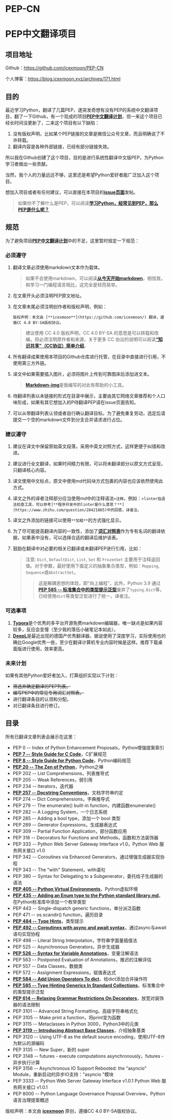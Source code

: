 # PEP-CN

# PEP中文翻译项目

## 项目地址

Github：<https://github.com/icexmoon/PEP-CN>

个人博客：<https://blog.icexmoon.xyz/archives/171.html>

## 目的

最近学习Python，翻译了几篇PEP，遂突发奇想有没有PEP的系统中文翻译项目，翻了一下Github，有一个现成的项目[**PEP中文翻译计划**](https://github.com/chinesehuazhou/peps-cn)，但一来这个项目已经长时间没更新了，二来这个项目有以下缺陷：

1. 没有版权声明，比如某个PEP链接的文章是微信公众号文章，而且明确说了不许转载。
2. 翻译内容是各种外部链接，已经有部分链接失效。

所以我在Github创建了这个项目，目的是进行系统性翻译中文版PEP，为Python学习者做出一些贡献。

当然，我个人的力量远远不够，这里还是希望Python爱好者能广泛加入这个项目。

想加入项目或者有任何建议，可以直接在本项目的[**issue页面**](https://github.com/chinesehuazhou/peps-cn/issues)发帖。

> 如果你不了解什么是PEP，可以阅读[**学习Python，经常见到PEP，那么PEP是什么呢？**](https://blog.icexmoon.xyz/archives/164.html)

## 规范

为了避免项目[**PEP中文翻译计划**](https://github.com/chinesehuazhou/peps-cn)中的不足，这里暂时规定一下规范：

### 必须遵守

1. 翻译文章必须使用markdown文本作为载体。

   > 如果不会使用markdown，可以阅读[**从今天开始markdown**](https://www.cnblogs.com/Moon-Face/p/14449146.html)，相信我，和学习一门编程语言相比，这完全是轻而易举。

2. 在文章开头必须注明PEP原文地址。

3. 在文章末尾必须注明创作者和版权声明，例如：

   ```
   版权声明：本文由 [**icexmoon**](https://github.com/icexmoon/) 翻译，遵循CC 4.0 BY-SA版权协议。
   ```

   > 建议使用 CC 4.0 版权声明，CC 4.0 BY-SA 的意思是可以转载和改编，但必须注明原作者和来源，关于更多 CC 协议的说明可以阅读[**“知识共享”（CC协议）简单介绍**](https://zhuanlan.zhihu.com/p/20641764)。

 4. 所有翻译成果使用本项目的Github仓库进行托管，在目录中直接进行引用，不使用第三方外链。

 5. 译文中如果需要插入图片，必须将图片上传到可靠图床后添加进文本。

	> [**Markdown-img**](https://github.com/icexmoon/markdown-img)是我编写的对此有帮助的小工具。

6. 待翻译列表以未链接的形式在目录中展示，主要由其它网络文章推荐和个人口味形成，如果有其它想加入的P待翻译PEP请在issue页面告知。

7. 可以从带翻译列表认领或者自行确认翻译目标。为了避免重复劳动，选定后请提交一个空的markdown文件到分支合并请求进行占位。

### 建议遵守

1. 建议在译文中保留原始英文段落，采用中英文对照方式，这样更便于纠错和改进。

2. 建议进行全文翻译，如果时间精力有限，可以将未翻译部分以原文方式呈现，只翻译核心内容。

3. 译文使用中文标点，原文中使用md代码块方式包裹的内容也应该依然使用此方式。

4. 译文之外的译者注释部分应当使用md中的注释语法`>注释`，例如：`>linter指语法检查工具，可以参考[**程序开发中的linter是什么意思？**](https://www.zhihu.com/question/28421865)中的回答，译者注。`

5. 译文之外添加的链接可以使用`**加粗**`的方式强化显示。

6. 为了尽可能提高翻译内容的一致性，添加了[**词汇对照表**](https://github.com/icexmoon/PEP-CN/blob/main/%E8%AF%8D%E6%B1%87%E5%AF%B9%E7%85%A7%E8%A1%A8.md)作为专有名词的翻译依据，如果表中没有，可以选择合适的翻译后维护该表。

7. 鼓励在翻译中对必要的相关已翻译或未翻译PEP进行引用，比如：

   > 注意: `Dict`, `DefaultDict`, `List`, `Set` 和 `FrozenSet` 主要用于注释返回值。对于参数，最好使用下面定义的抽象集合类型，例如：`Mapping`, `Sequence`或`AbstractSet`。
   >
   > > 这是解耦思想的体现，即“向上编程”，此外，Python 3.9 通过[**PEP 585 -- 标准集合中的类型提示泛型**](https://github.com/icexmoon/PEP-CN/blob/main/peps/PEP%20585%20--%20Type%20Hinting%20Generics%20In%20Standard%20Collections.md)废弃了`typing.Dict`等，已经使用`dict`等类型泛型进行了统一，译者注。

### 可选事项

1. [**Typora**](https://typora.io/)是个优秀的多平台开源免费markdown编辑器，唯一缺点是如果内容较多，反应会变慢（至少我的落伍小破笔记本如此）。
2. [**DeepL**](https://www.deepl.com/translator)是最近出现的德国产优秀翻译器，据说使用了深度学习，实际使用也的确比Google优秀一些，至少在翻译计算机专业内容时候是这样。推荐下载桌面版进行使用，效率更高。

### 未来计划

如果有其他Python爱好者加入，打算组织实现以下计划：

- <del>筛选并确定翻译的PEP列表。</del>
- <del>编写PEP中的常见专用词汇对照表。</del>
- 进行翻译条目的认领和分配。
- 对已翻译条目进行修订。

## 目录

所有已翻译文章列表会展示在这里：

- PEP 0 -- Index of Python Enhancement Proposals，Python增强提案索引
- [**PEP 7 -- Style Guide for C Code**](https://github.com/icexmoon/PEP-CN/blob/main/peps/PEP%207%20--%20Style%20Guide%20for%20C%20Code.md)，C扩展规范
- [**PEP 8 -- Style Guide for Python Code**](https://github.com/icexmoon/PEP-CN/blob/main/peps/PEP%208%20--%20Style%20Guide%20for%20Python%20Code.md)，Python编码规范
- [**PEP 20 -- The Zen of Python**](https://github.com/icexmoon/PEP-CN/blob/main/peps/PEP%2020%20--%20The%20Zen%20of%20Python.md)，Python之禅
- PEP 202 -- List Comprehensions，列表推导式
- PEP 205 -- Weak References，弱引用
- PEP 234 -- Iterators，迭代器
- [**PEP 257 -- Docstring Conventions**](https://github.com/icexmoon/PEP-CN/blob/main/peps/PEP%20257%20--%20Docstring%20Conventions.md)，文档字符串约定
- PEP 274 -- Dict Comprehensions，字典推导式
- PEP 279 -- The enumerate() built-in function，内建函数enumerate()
- PEP 282 -- A Logging System，一个日志系统
- PEP 285 -- Adding a bool type，添加一个 bool 类型
- PEP 289 -- Generator Expressions，生成器表达式
- PEP 309 -- Partial Function Application，部分函数应用
- PEP 318 -- Decorators for Functions and Methods，函数和方法装饰器
- PEP 333 -- Python Web Server Gateway Interface v1.0，Python Web 服务网关接口 v1.0
- PEP 342 -- Coroutines via Enhanced Generators，通过增强生成器实现协程
- PEP 343 -- The "with" Statement，with语句
- PEP 380 -- Syntax for Delegating to a Subgenerator，委托给子生成器的语法
- [**PEP 405 -- Python Virtual Environments**](https://github.com/icexmoon/PEP-CN/blob/main/peps/PEP%20405%20--%20Python%20Virtual%20Environments.md)，Python虚拟环境
- [**PEP 435 -- Adding an Enum type to the Python standard library.md**](https://github.com/icexmoon/PEP-CN/blob/main/peps/PEP%20435%20--%20Adding%20an%20Enum%20type%20to%20the%20Python%20standard%20library.md)，在Python标准库中添加一个枚举类型
- PEP 443 -- Single-dispatch generic functions，单分派泛函数
- PEP 471 -- os.scandir() function，遍历目录
- [**PEP 484 -- Type Hints**](https://github.com/icexmoon/PEP-CN/blob/main/peps/PEP%20484%20--%20Type%20Hints.md)，类型提示
- [**PEP 492 -- Coroutines with async and await syntax**](https://github.com/icexmoon/PEP-CN/blob/main/peps/PEP%20492%20--%20Coroutines%20with%20async%20and%20await%20syntax.md)，通过async与await语句实现协程
- PEP 498 -- Literal String Interpolation，字符串字面量插值法
- PEP 525 -- Asynchronous Generators，异步生成器
- [**PEP 526 -- Syntax for Variable Annotations**](https://github.com/icexmoon/PEP-CN/blob/main/peps/PEP%20526%20--%20Syntax%20for%20Variable%20Annotations.md)，变量注解语法
- PEP 563 -- Postponed Evaluation of Annotations，推迟的注解评估
- PEP 557 -- Data Classes，数据类
- PEP 572 -- Assignment Expressions，赋值表达式
- [**PEP 584 -- Add Union Operators To dict**](https://github.com/icexmoon/PEP-CN/blob/main/peps/PEP%20584%20--%20Add%20Union%20Operators%20To%20dict.md)，给dict添加合并操作符
- [**PEP 585 -- Type Hinting Generics In Standard Collections**](https://github.com/icexmoon/PEP-CN/blob/main/peps/PEP%20585%20--%20Type%20Hinting%20Generics%20In%20Standard%20Collections.md)，标准集合中的类型提示泛型
- [**PEP 614 -- Relaxing Grammar Restrictions On Decorators**](https://github.com/icexmoon/PEP-CN/blob/main/peps/PEP%20614%20--%20Relaxing%20Grammar%20Restrictions%20On%20Decorators.md)，放宽对装饰器的语法限制
- PEP 3101 -- Advanced String Formatting，高级字符串格式化
- PEP 3105 -- Make print a function，将print变为函数
- PEP 3115 -- Metaclasses in Python 3000，Python3中的元类
- [**PEP 3119 -- Introducing Abstract Base Classes**](https://github.com/icexmoon/PEP-CN/blob/main/peps/PEP%203119%20--%20Introducing%20Abstract%20Base%20Classes.md)，介绍抽象基类
- PEP 3120 -- Using UTF-8 as the default source encoding，使用UTF-8作为默认的源编码
- PEP 3135 -- New Super，新的 super
- PEP 3148 -- futures - execute computations asynchronously，futures - 异步执行计算
- PEP 3156 -- Asynchronous IO Support Rebooted: the "asyncio" Module，重新启动的异步IO支持："asyncio "模块
- PEP 3333 -- Python Web Server Gateway Interface v1.0.1 Python Web 服务网关接口 v1.0.1
- PEP 8000 -- Python Language Governance Proposal Overview，Python 语言治理提案概述

版权声明：本文由 [**icexmoon**](https://github.com/icexmoon/) 原创，遵循CC 4.0 BY-SA版权协议。